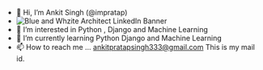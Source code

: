 - 👋 Hi, I’m Ankit Singh (@impratap)
- ![Blue and Whzite Architect LinkedIn Banner](https://user-images.githubusercontent.com/33418077/132104998-ee804687-9f23-487e-a22e-9383bc8d5ddd.png)
- 👀 I’m interested in Python , Django and Machine Learning
- 🌱 I’m currently learning Python Django and  Machine Learning
- 📫 How to reach me ... ankitpratapsingh333@gmail.com This is my mail id.

<!---
impratap/impratap is a ✨ special ✨ repository because its `README.md` (this file) appears on your GitHub profile.
You can click the Preview link to take a look at your changes.
--->
